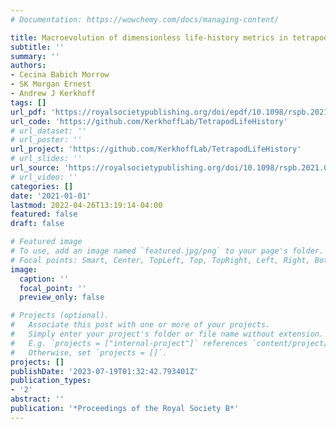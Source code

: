 ```yaml
---
# Documentation: https://wowchemy.com/docs/managing-content/

title: Macroevolution of dimensionless life-history metrics in tetrapods
subtitle: ''
summary: ''
authors:
- Cecina Babich Morrow
- SK Morgan Ernest
- Andrew J Kerkhoff
tags: []
url_pdf: 'https://royalsocietypublishing.org/doi/epdf/10.1098/rspb.2021.0200'
url_code: 'https://github.com/KerkhoffLab/TetrapodLifeHistory'
# url_dataset: ''
# url_poster: ''
url_project: 'https://github.com/KerkhoffLab/TetrapodLifeHistory'
# url_slides: ''
url_source: 'https://royalsocietypublishing.org/doi/10.1098/rspb.2021.0200'
# url_video: ''
categories: []
date: '2021-01-01'
lastmod: 2022-04-26T13:19:14-04:00
featured: false
draft: false

# Featured image
# To use, add an image named `featured.jpg/png` to your page's folder.
# Focal points: Smart, Center, TopLeft, Top, TopRight, Left, Right, BottomLeft, Bottom, BottomRight.
image:
  caption: ''
  focal_point: ''
  preview_only: false

# Projects (optional).
#   Associate this post with one or more of your projects.
#   Simply enter your project's folder or file name without extension.
#   E.g. `projects = ["internal-project"]` references `content/project/deep-learning/index.md`.
#   Otherwise, set `projects = []`.
projects: []
publishDate: '2023-07-19T01:32:42.793401Z'
publication_types:
- '2'
abstract: ''
publication: '*Proceedings of the Royal Society B*'
---
```

